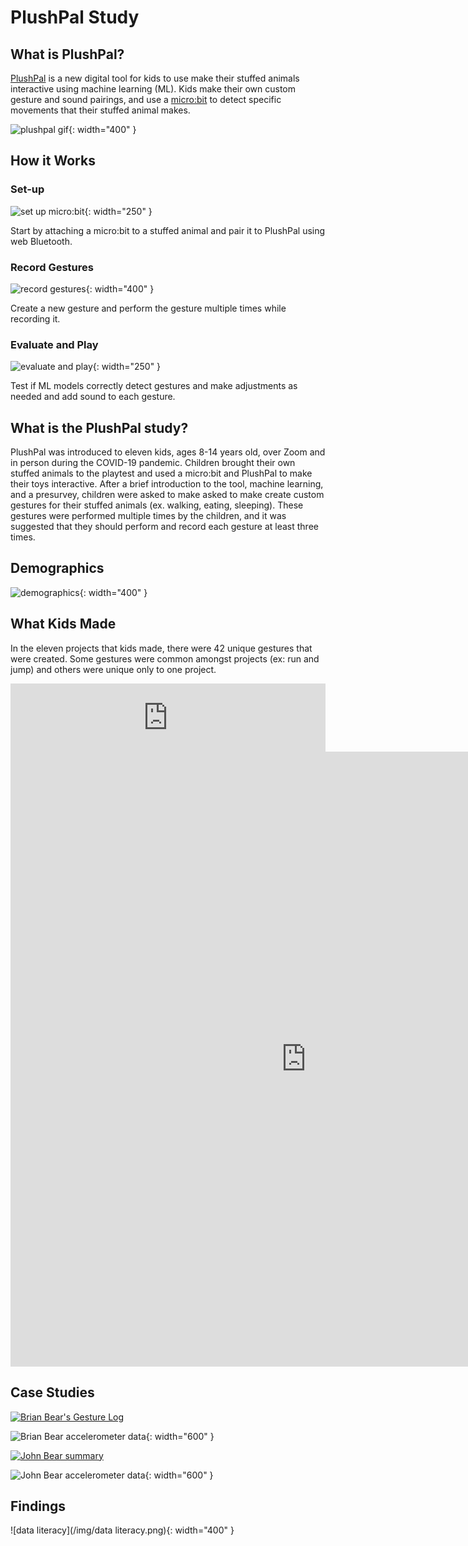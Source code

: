 # PlushPal Study

## What is PlushPal?
[PlushPal](https://ttseng.github.io/plushie/) is a new digital tool for kids to use make their stuffed animals interactive using machine learning (ML). Kids make their own custom gesture and sound pairings, and use a [micro:bit](https://microbit.org) to detect specific movements that their stuffed animal makes. 

![plushpal gif](/img/plushpal-demo.gif){: width="400" }

## How it Works
### Set-up

![set up micro:bit](/img/set-up.png){: width="250" }

Start by attaching a micro:bit to a stuffed animal and pair it to PlushPal using web Bluetooth.

### Record Gestures

![record gestures](/img/record-gestures.png){: width="400" }

Create a new gesture and perform the gesture multiple times while recording it.

### Evaluate and Play

![evaluate and play](/img/evaluate.png){: width="250" }

Test if ML models correctly detect gestures and make adjustments as needed and add sound to each gesture.

## What is the PlushPal study?
PlushPal was introduced to eleven kids, ages 8-14 years old, over Zoom and in person during the COVID-19 pandemic. Children brought their own stuffed animals to the playtest and used a micro:bit and PlushPal to make their toys interactive. After a brief introduction to the tool, machine learning, and a presurvey, children were asked to make asked to make create custom gestures for their stuffed animals (ex. walking, eating, sleeping). These gestures were performed multiple times by the children, and it was suggested that they should perform and record each gesture at least three times. 

## Demographics

![demographics](/img/demographics.png){: width="400" }

## What Kids Made

In the eleven projects that kids made, there were 42 unique gestures that were created. Some gestures were common amongst projects (ex: run and jump) and others were unique only to one project.

<html>
<iframe width="100%" height="109" frameborder="0"
  src="https://observablehq.com/embed/@deannagelosi/plushpal-gesture-visualization?cells=swatch"></iframe>
</html>

<html>
  <iframe width="945px" height="984px" frameborder="0" src="https://observablehq.com/embed/@deannagelosi/plushpal-gesture-visualization?cells=NodesAndLabels"></iframe>
</html>

## Case Studies

<div class='tableauPlaceholder' id='viz1619886289792' style='position: relative'>
  <noscript>
    <a href='#'>
      <img alt='Brian Bear&#39;s Gesture Log ' src='https:&#47;&#47;public.tableau.com&#47;static&#47;images&#47;Br&#47;BrianBear&#47;BrianBear&#47;1_rss.png' style='border: none' />
    </a>
  </noscript>
  <object class='tableauViz'  style='display:none;'><param name='host_url' value='https%3A%2F%2Fpublic.tableau.com%2F' /> 
    <param name='embed_code_version' value='3' /> 
    <param name='site_root' value='' />
    <param name='name' value='BrianBear&#47;BrianBear' />
    <param name='tabs' value='no' />
    <param name='toolbar' value='yes' />
    <param name='static_image' value='https:&#47;&#47;public.tableau.com&#47;static&#47;images&#47;Br&#47;BrianBear&#47;BrianBear&#47;1.png' /> 
    <param name='animate_transition' value='yes' />
    <param name='display_static_image' value='yes' />
    <param name='display_spinner' value='yes' />
    <param name='display_overlay' value='yes' />
    <param name='display_count' value='yes' />
    <param name='language' value='en' />
  </object>
</div>   

<script type='text/javascript'>
  var divElement = document.getElementById('viz1619886289792');
  var vizElement = divElement.getElementsByTagName('object')[0];
  vizElement.style.width='100%';
  vizElement.style.height=(divElement.offsetWidth*0.75)+'px';
  var scriptElement = document.createElement('script');
  scriptElement.src = 'https://public.tableau.com/javascripts/api/viz_v1.js';
  vizElement.parentNode.insertBefore(scriptElement, vizElement);
</script>

![Brian Bear accelerometer data](/img/brian-bear-accel.png){: width="600" }

<div class='tableauPlaceholder' id='viz1619914102397' style='position: relative'>
  <noscript>
    <a href='#'>
      <img alt='John Bear summary 'src='https:&#47;&#47;public.tableau.com&#47;static&#47;images&#47;Jo&#47;JohnBear&#47;JohnBearsummary&#47;1_rss.png' style='border: none' />
    </a>
  </noscript>
  <object class='tableauViz'  style='display:none;'><param name='host_url' value='https%3A%2F%2Fpublic.tableau.com%2F' /> 
    <param name='embed_code_version' value='3' /> 
    <param name='site_root' value='' /><param name='name' value='JohnBear&#47;JohnBearsummary' /><param name='tabs' value='no' />
    <param name='toolbar' value='yes' /><param name='static_image' value='https:&#47;&#47;public.tableau.com&#47;static&#47;images&#47;Jo&#47;JohnBear&#47;JohnBearsummary&#47;1.png' /> 
    <param name='animate_transition' value='yes' /><param name='display_static_image' value='yes' />
    <param name='display_spinner' value='yes' />
    <param name='display_overlay' value='yes' />
    <param name='display_count' value='yes' />
    <param name='language' value='en' /></object>
</div>                

<script type='text/javascript'>
  var divElement = document.getElementById('viz1619914102397');
  var vizElement = divElement.getElementsByTagName('object')[0];
  if ( divElement.offsetWidth > 800 )
    { vizElement.style.width='1000px';vizElement.style.height='827px';}
  else if ( divElement.offsetWidth > 500 ) 
    { vizElement.style.width='1000px';vizElement.style.height='827px';} 
  else { vizElement.style.width='100%';vizElement.style.height='727px';}
  var scriptElement = document.createElement('script');
  scriptElement.src = 'https://public.tableau.com/javascripts/api/viz_v1.js';
  vizElement.parentNode.insertBefore(scriptElement, vizElement);
</script>

![John Bear accelerometer data](/img/john-bear-acce-1.png){: width="600" }


## Findings
![data literacy](/img/data literacy.png){: width="400" }
